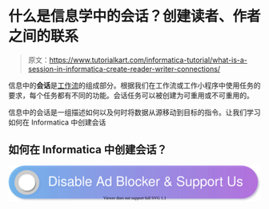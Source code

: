 # 什么是信息学中的会话？创建读者、作者之间的联系

> 原文：<https://www.tutorialkart.com/informatica-tutorial/what-is-a-session-in-informatica-create-reader-writer-connections/>

信息中的**会话**是[工作流](https://www.tutorialkart.com/workflow-in-informatica-create-run-informatica-workflow/)的组成部分。根据我们在工作流或工作小程序中使用任务的要求，每个任务都有不同的功能。会话任务可以被创建为可重用或不可重用的。

信息中的会话是一组描述如何以及何时将数据从源移动到目标的指令。让我们学习如何在 Informatica 中创建会话

## 如何在 Informatica 中创建会话？

[![](img/925da31b32d6bc3827932f6c8afb11bb.png)](https://www.tutorialkart.com/)